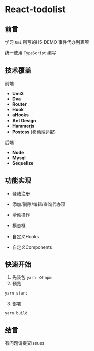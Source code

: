 # React-todolist

## 前言

学习 `Umi` 所写的H5-DEMO 事件代办列表项

统一使用 `TypeScript` 编写

## 技术覆盖

前端

- **Umi3**
- **Dva**
- **Router**
- **Hook**
- **aHooks**
- **Ant Design**
- **Hammerjs**
- **Postcss** (移动端适配)

后端

- **Node**
- **Mysql**
- **Sequelize**

## 功能实现

- 登陆注册
- 添加/删除/编辑/查询代办项
- 滑动操作
- 模态框

- 自定义Hooks
- 自定义Components

## 快速开始

1. 先装包 `yarn ` or `npm`
2. 预览

```sh
yarn start
```

3. 部署

```sh
yarn build
```

## 结言

有问题请提交issues

